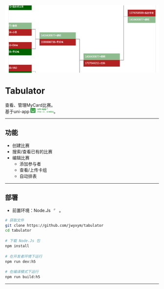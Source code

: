 ![排表示例](images/readme_banner.png)
# Tabulator
查看、管理MyCard比赛。  
基于uni-app [<img src="./images/readme_uni-app.png" width=15% alt="uni-app">](https://uniapp.dcloud.net.cn/)。

* * *

## 功能

+ 创建比赛
+ 搜索/查看已有的比赛
+ 编辑比赛
    + 添加参与者
    + 查看/上传卡组
    + 自动排表
* * *

## 部署

+ 前置环境：Node.Js [<img src="./images/readme_node_logo.svg" width=5% alt="Node.Js">](https://nodejs.org/)。
```bash
# 获取文件
git clone https://github.com/jwyxym/tabulator
cd tabulator

# 下载 Node.Js 包
npm install

# 在开发者环境下运行
npm run dev:h5

# 在编译模式下运行
npm run build:h5
```
* * *